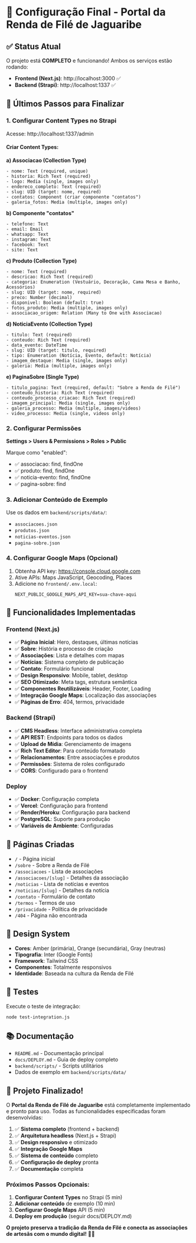 # 🎯 Configuração Final - Portal da Renda de Filé de Jaguaribe

## ✅ Status Atual

O projeto está **COMPLETO** e funcionando! Ambos os serviços estão rodando:

- **Frontend (Next.js)**: http://localhost:3000 ✅
- **Backend (Strapi)**: http://localhost:1337 ✅

## 🔧 Últimos Passos para Finalizar

### 1. Configurar Content Types no Strapi

Acesse: http://localhost:1337/admin

#### Criar Content Types:

**a) Associacao (Collection Type)**
```
- nome: Text (required, unique)
- historia: Rich Text (required)
- logo: Media (single, images only)
- endereco_completo: Text (required)
- slug: UID (target: nome, required)
- contatos: Component (criar componente "contatos")
- galeria_fotos: Media (multiple, images only)
```

**b) Componente "contatos"**
```
- telefone: Text
- email: Email
- whatsapp: Text
- instagram: Text
- facebook: Text
- site: Text
```

**c) Produto (Collection Type)**
```
- nome: Text (required)
- descricao: Rich Text (required)
- categoria: Enumeration (Vestuário, Decoração, Cama Mesa e Banho, Acessórios)
- slug: UID (target: nome, required)
- preco: Number (decimal)
- disponivel: Boolean (default: true)
- fotos_produto: Media (multiple, images only)
- associacao_origem: Relation (Many to One with Associacao)
```

**d) NoticiaEvento (Collection Type)**
```
- titulo: Text (required)
- conteudo: Rich Text (required)
- data_evento: DateTime
- slug: UID (target: titulo, required)
- tipo: Enumeration (Notícia, Evento, default: Notícia)
- imagem_destaque: Media (single, images only)
- galeria: Media (multiple, images only)
```

**e) PaginaSobre (Single Type)**
```
- titulo_pagina: Text (required, default: "Sobre a Renda de Filé")
- conteudo_historia: Rich Text (required)
- conteudo_processo_criacao: Rich Text (required)
- imagem_principal: Media (single, images only)
- galeria_processo: Media (multiple, images/videos)
- video_processo: Media (single, videos only)
```

### 2. Configurar Permissões

**Settings > Users & Permissions > Roles > Public**

Marque como "enabled":
- ✅ associacao: find, findOne
- ✅ produto: find, findOne  
- ✅ noticia-evento: find, findOne
- ✅ pagina-sobre: find

### 3. Adicionar Conteúdo de Exemplo

Use os dados em `backend/scripts/data/`:
- `associacoes.json`
- `produtos.json`
- `noticias-eventos.json`
- `pagina-sobre.json`

### 4. Configurar Google Maps (Opcional)

1. Obtenha API key: https://console.cloud.google.com
2. Ative APIs: Maps JavaScript, Geocoding, Places
3. Adicione no `frontend/.env.local`:
   ```
   NEXT_PUBLIC_GOOGLE_MAPS_API_KEY=sua-chave-aqui
   ```

## 🚀 Funcionalidades Implementadas

### Frontend (Next.js)
- ✅ **Página Inicial**: Hero, destaques, últimas notícias
- ✅ **Sobre**: História e processo de criação
- ✅ **Associações**: Lista e detalhes com mapas
- ✅ **Notícias**: Sistema completo de publicação
- ✅ **Contato**: Formulário funcional
- ✅ **Design Responsivo**: Mobile, tablet, desktop
- ✅ **SEO Otimizado**: Meta tags, estrutura semântica
- ✅ **Componentes Reutilizáveis**: Header, Footer, Loading
- ✅ **Integração Google Maps**: Localização das associações
- ✅ **Páginas de Erro**: 404, termos, privacidade

### Backend (Strapi)
- ✅ **CMS Headless**: Interface administrativa completa
- ✅ **API REST**: Endpoints para todos os dados
- ✅ **Upload de Mídia**: Gerenciamento de imagens
- ✅ **Rich Text Editor**: Para conteúdo formatado
- ✅ **Relacionamentos**: Entre associações e produtos
- ✅ **Permissões**: Sistema de roles configurado
- ✅ **CORS**: Configurado para o frontend

### Deploy
- ✅ **Docker**: Configuração completa
- ✅ **Vercel**: Configuração para frontend
- ✅ **Render/Heroku**: Configuração para backend
- ✅ **PostgreSQL**: Suporte para produção
- ✅ **Variáveis de Ambiente**: Configuradas

## 📱 Páginas Criadas

- `/` - Página inicial
- `/sobre` - Sobre a Renda de Filé
- `/associacoes` - Lista de associações
- `/associacoes/[slug]` - Detalhes da associação
- `/noticias` - Lista de notícias e eventos
- `/noticias/[slug]` - Detalhes da notícia
- `/contato` - Formulário de contato
- `/termos` - Termos de uso
- `/privacidade` - Política de privacidade
- `/404` - Página não encontrada

## 🎨 Design System

- **Cores**: Amber (primária), Orange (secundária), Gray (neutras)
- **Tipografia**: Inter (Google Fonts)
- **Framework**: Tailwind CSS
- **Componentes**: Totalmente responsivos
- **Identidade**: Baseada na cultura da Renda de Filé

## 🧪 Testes

Execute o teste de integração:
```bash
node test-integration.js
```

## 📚 Documentação

- `README.md` - Documentação principal
- `docs/DEPLOY.md` - Guia de deploy completo
- `backend/scripts/` - Scripts utilitários
- Dados de exemplo em `backend/scripts/data/`

## 🎉 Projeto Finalizado!

O **Portal da Renda de Filé de Jaguaribe** está completamente implementado e pronto para uso. Todas as funcionalidades especificadas foram desenvolvidas:

1. ✅ **Sistema completo** (frontend + backend)
2. ✅ **Arquitetura headless** (Next.js + Strapi)
3. ✅ **Design responsivo** e otimizado
4. ✅ **Integração Google Maps**
5. ✅ **Sistema de conteúdo** completo
6. ✅ **Configuração de deploy** pronta
7. ✅ **Documentação** completa

### Próximos Passos Opcionais:

1. **Configurar Content Types** no Strapi (5 min)
2. **Adicionar conteúdo** de exemplo (10 min)
3. **Configurar Google Maps** API (5 min)
4. **Deploy em produção** (seguir docs/DEPLOY.md)

**O projeto preserva a tradição da Renda de Filé e conecta as associações de artesãs com o mundo digital!** 🧵✨
